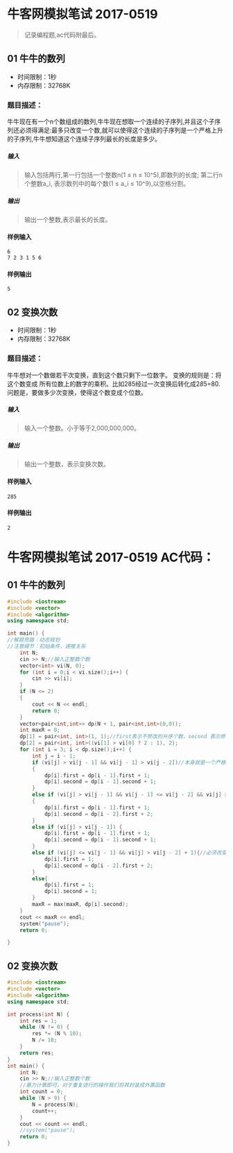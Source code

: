 # 牛客网模拟笔试 2017-0519
>记录编程题,ac代码附最后。
## 01 牛牛的数列
* 时间限制：1秒
* 内存限制：32768K
### 题目描述：
牛牛现在有一个n个数组成的数列,牛牛现在想取一个连续的子序列,并且这个子序列还必须得满足:最多只改变一个数,就可以使得这个连续的子序列是一个严格上升的子序列,牛牛想知道这个连续子序列最长的长度是多少。 
##### 输入  
>输入包括两行,第一行包括一个整数n(1 ≤ n ≤ 10^5),即数列的长度;
第二行n个整数a_i, 表示数列中的每个数(1 ≤ a_i ≤ 10^9),以空格分割。
##### 输出  
>输出一个整数,表示最长的长度。

#### 样例输入
```
6 
7 2 3 1 5 6
```
#### 样例输出
```
5
```

## 02 变换次数
* 时间限制：1秒
* 内存限制：32768K
### 题目描述：
牛牛想对一个数做若干次变换，直到这个数只剩下一位数字。
变换的规则是：将这个数变成 所有位数上的数字的乘积。比如285经过一次变换后转化成2*8*5=80.
问题是，要做多少次变换，使得这个数变成个位数。 
##### 输入  
>输入一个整数。小于等于2,000,000,000。
##### 输出  
>输出一个整数，表示变换次数。

#### 样例输入
```
285
```
#### 样例输出
```
2
```

# 牛客网模拟笔试 2017-0519 AC代码：
## 01 牛牛的数列
```C++
#include <iostream>
#include <vector>
#include <algorithm>
using namespace std;

int main() {
//解题思路：动态规划
//注意细节：初始条件，递推关系
	int N;
	cin >> N;//输入正整数个数
	vector<int> vi(N, 0);
	for (int i = 0;i < vi.size();i++) {
		cin >> vi[i];
	}
	if (N <= 2)
	{		
		cout << N << endl;
		return 0;
	}
	vector<pair<int,int>> dp(N + 1, pair<int,int>(0,0));
	int maxR = 0;
	dp[1] = pair<int, int>(1, 1);//first表示不修改的升序个数，second 表示修改一个数的升序个数
	dp[2] = pair<int, int>((vi[1] > vi[0] ? 2 : 1), 2);
	for (int i = 3; i < dp.size();i++) {
		int j = i - 1;
		if (vi[j] > vi[j - 1] && vi[j - 1] > vi[j - 2])//本身就是一个严格递增
		{
			dp[i].first = dp[i - 1].first + 1;
			dp[i].second = dp[i - 1].second + 1;
		}
		else if (vi[j] > vi[j - 1] && vi[j - 1] <= vi[j - 2] && vi[j] > vi[j - 2] + 1)//改变vi[i - 1]可以变成严格递增
		{
			dp[i].first = dp[i - 1].first + 1;
			dp[i].second = dp[i - 2].first + 2;
		}
		else if (vi[j] > vi[j - 1]) {
			dp[i].first = dp[i - 1].first + 1;
			dp[i].second = dp[i - 1].second + 1;
		}
		else if (vi[j] <= vi[j - 1] && vi[j] > vi[j - 2] + 1){//必须改变vi[i - 1]
			dp[i].first = 1;
			dp[i].second = dp[i - 2].first + 2;
		}
		else{
			dp[i].first = 1;
			dp[i].second = 1;
		}
		maxR = max(maxR, dp[i].second);
	}
	cout << maxR << endl;
	system("pause");
	return 0;

}
```

## 02 变换次数
```C++
#include <iostream>
#include <vector>
#include <algorithm>
using namespace std;

int process(int N) {
	int res = 1;
	while (N != 0) {
		res *= (N % 10);
		N /= 10;
	}
	return res;
}
int main() {
	int N;
	cin >> N;//输入正整数个数
	//暴力计算即可，对于重复进行的操作我们将其封装成外置函数
	int count = 0;
	while (N > 9) {
		N = process(N);
		count++;
	}
	cout << count << endl;
	//system("pause");
	return 0;
}
```
